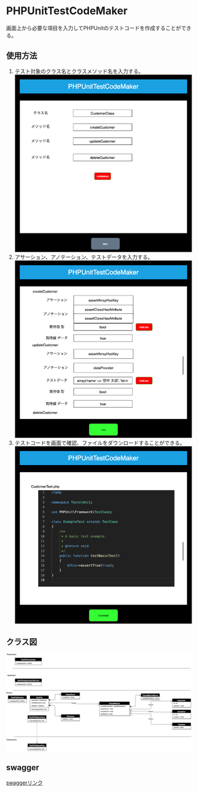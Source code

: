 # PHPUnitTestCodeMaker

画面上から必要な項目を入力してPHPUnitのテストコードを作成することができる。

## 使用方法
1. テスト対象のクラス名とクラスメソッド名を入力する。
![クラス名/メソッド名](readme/method.png)
1. アサーション、アノテーション、テストデータを入力する。
![クラス名/メソッド名](readme/test_data.png)
2. テストコードを画面で確認、ファイルをダウンロードすることができる。
![クラス名/メソッド名](readme/complete.png)
## クラス図
![クラス名/メソッド名](readme/class_map.png)

## swagger
[swaggerリンク](https://bellcrud.github.io/PHPUnitTestCodeMaker/dist/index.html#/default/post-testfile)